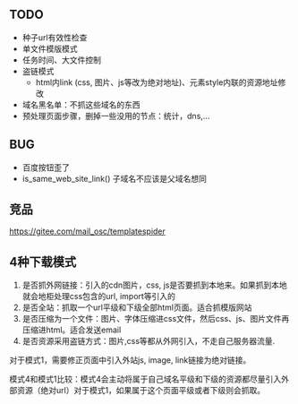 
## TODO

- 种子url有效性检查
- 单文件模版模式
- 任务时间、大文件控制
- 盗链模式
    - html内link (css, 图片、js等改为绝对地址)、元素style内联的资源地址修改
- 域名黑名单：不抓这些域名的东西
- 预处理页面步骤，删掉一些没用的节点：统计，dns,...

## BUG
- 百度按钮歪了
- is_same_web_site_link() 子域名不应该是父域名想同
## 竞品
https://gitee.com/mail_osc/templatespider


## 4种下载模式
1. 是否抓外网链接：引入的cdn图片，css, js是否要抓到本地来。如果抓到本地就会地柜处理css包含的url, import等引入的
2. 是否全站：抓取一个url平级和下级全部html页面。适合抓模版网站
3. 是否压缩为一个文件：图片、字体压缩进css文件，然后css、js、图片文件再压缩进html。适合发送email
4. 是否资源采用盗链方式：图片,css等都从外网引入，不走自己服务器流量.

对于模式1，需要修正页面中引入外站js, image, link链接为绝对链接。

模式4和模式1比较：模式4会主动将属于自己域名平级和下级的资源都尽量引入外部资源（绝对url）对于模式1，如果属于这个页面平级或者下级则会抓取。